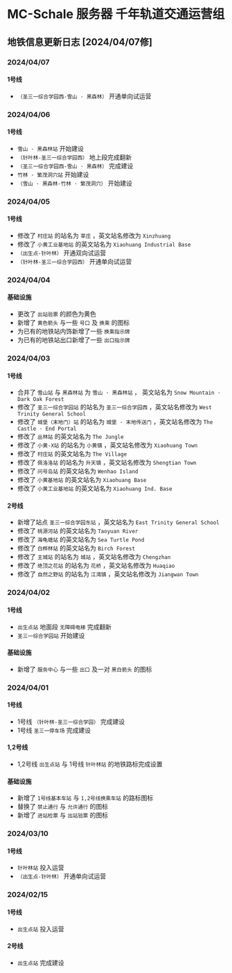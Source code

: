 # MC-Schale 服务器 千年轨道交通运营组

## 地铁信息更新日志 [2024/04/07修]

### 2024/04/07

#### 1号线

 - `（圣三一综合学园西-雪山 · 黑森林）` 开通单向试运营

### 2024/04/06

#### 1号线

 - `雪山 · 黑森林站` 开始建设
 - `（针叶林-圣三一综合学园西）` 地上段完成翻新
 - `（圣三一综合学园西-雪山 · 黑森林）` 完成建设
 - `竹林 · 繁茂洞穴站` 开始建设
 - `（雪山 · 黑森林-竹林 · 繁茂洞穴）` 开始建设

### 2024/04/05

#### 1号线

 - 修改了 `村庄站` 的站名为 `莘庄` ，英文站名修改为 `Xinzhuang` 
 - 修改了 `小黄工业基地站` 的英文站名为 `Xiaohuang Industrial Base` 
 - `（出生点-针叶林）` 开通双向试运营
 - `（针叶林-圣三一综合学园西）` 开通单向试运营

### 2024/04/04

#### 基础设施

 - 更改了 `出站验票` 的颜色为黄色
 - 新增了 `黄色箭头` 与一些 `号口` 及 `换乘` 的图标
 - 为已有的地铁站内饰新增了一些 `换乘指示牌` 
 - 为已有的地铁站出口新增了一些 `出口指示牌` 

### 2024/04/03

#### 1号线

 - 合并了 `雪山站` 与 `黑森林站` 为 `雪山 · 黑森林站` ， 英文站名为 `Snow Mountain · Dark Oak Forest` 
 - 修改了 `圣三一综合学园站` 的站名为 `圣三一综合学园西` ，英文站名修改为 `West Trinity General School` 
 - 修改了 `城堡（末地门）站` 的站名为 `城堡 · 末地传送门` ，英文站名修改为 `The Castle · End Portal` 
 - 修改了 `丛林站` 的英文站名为 `The Jungle` 
 - 修改了 `小黄-X站` 的站名为 `小黄镇` ，英文站名修改为 `Xiaohuang Town` 
 - 修改了 `村庄站` 的英文站名为 `The Village` 
 - 修改了 `佩洛洛站` 的站名为 `升天镇` ，英文站名修改为 `Shengtian Town` 
 - 修改了 `问号岛站` 的英文站名为 `Wenhao Island` 
 - 修改了 `小黄基地站` 的英文站名为 `Xiaohuang Base` 
 - 修改了 `小黄工业基地站` 的英文站名为 `Xiaohuang Ind. Base`

#### 2号线

 - 新增了站点 `圣三一综合学园东站` ，英文站名为 `East Trinity General School` 
 - 修改了 `桃源河站` 的英文站名为 `Taoyuan River` 
 - 修改了 `海龟塘站` 的英文站名为 `Sea Turtle Pond` 
 - 修改了 `白桦林站` 的英文站名为 `Birch Forest` 
 - 修改了 `主城站` 的站名为 `城站` ，英文站名修改为 `Chengzhan` 
 - 修改了 `绝顶之花站` 的站名为 `花桥` ，英文站名修改为 `Huaqiao` 
 - 修改了 `自然之野站` 的站名为 `江湾镇` ，英文站名修改为 `Jiangwan Town` 

### 2024/04/02

#### 1号线

 - `出生点站` 地面段 `无障碍电梯` 完成翻新
 - `圣三一综合学园站` 开始建设

#### 基础设施

 - 新增了 `服务中心` 与一些 `出口` 及一对 `黑白箭头` 的图标

### 2024/04/01

#### 1号线

 - 1号线 `（针叶林-圣三一综合学园）` 完成建设
 - 1号线 `圣三一停车场` 完成建设

#### 1,2号线

 - 1,2号线 `出生点站` 与 1号线 `针叶林站` 的地铁路标完成设置

#### 基础设施

 - 新增了 `1号线基本车站` 与 `1,2号线换乘车站` 的路标图标
 - 替换了 `禁止通行` 与 `允许通行` 的图标
 - 新增了 `进站检票` 与 `出站验票` 的图标

### 2024/03/10

#### 1号线

 - `针叶林站` 投入运营
 - `（出生点-针叶林）` 开通单向试运营

### 2024/02/15

#### 1号线

 - `出生点站` 投入运营

#### 2号线

 - `出生点站` 完成建设